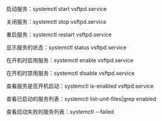 启动服务：systemctl start vsftpd.service

关闭服务：systemctl stop vsftpd.service

重启服务：systemctl restart vsftpd.service

显示服务的状态：systemctl status vsftpd.service

在开机时启用服务：systemctl enable vsftpd.service

在开机时禁用服务：systemctl disable vsftpd.service

查看服务是否开机启动：systemctl is-enabled vsftpd.service

查看已启动的服务列表：systemctl list-unit-files|grep enabled

查看启动失败的服务列表：systemctl --failed

